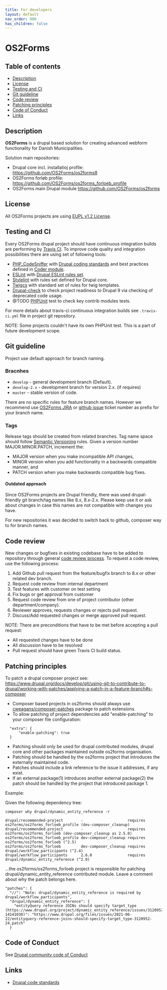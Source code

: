 ```yaml
---
title: For developers
layout: default
nav_order: 900
has_children: false
---
```


# OS2Forms

## Table of contents

* [Description](#description)
* [License](#license)
* [Testing and CI](#testing-and-ci)
* [Git guideline](#git-guideline)
* [Code review](#code-review)
* [Patching principles](#patching-principles)
* [Code of Conduct](#coc)
* [Links](#links)

<a name="description"></a>
## Description

__OS2Forms__ is a drupal based solution for creating advanced webform functionality for Danish Municipalities.

Solution main repositories:
* Drupal core incl. installatioj profile: https://github.com/OS2Forms/os2forms8
* OS2Forms forløb profile: https://github.com/OS2Forms/os2forms_forloeb_profile
* OS2Forms main Drupal module https://github.com/OS2Forms/os2forms

<a name="license"></a>
## License
All OS2Forms projects are using [EUPL v1.2 License](https://opensource.org/licenses/EUPL-1.2).

<a name="testing-and-ci"></a>
## Testing and CI
Every OS2Forms drupal project should have continuous integration builds are performing by [Travis CI](https://travis-ci.org).
To improve code quality and integration possibilities there are using set of following tools:
 * [PHP_CodeSniffer]() with [Drupal coding standards](https://www.drupal.org/docs/develop/standards/coding-standards) and best practices defined in [Coder module](https://www.drupal.org/project/coder).
 * [ESLint](https://eslint.org/) with [Drupal ESLint rules set](https://www.drupal.org/node/1955232).
 * [Stylelint](https://stylelint.io/) with rules set defined for Drupal core.
 * [Twigcs](https://github.com/friendsoftwig/twigcs) with standard set of rules
  for twig templates.
 * [Drupal-check](https://github.com/mglaman/drupal-check) to check project
 readiness to Drupal 9 via checking of deprecated code usage.
 * @TODO [PHPUnit](https://phpunit.de/) test to check key contrib modules tests.

For more details about travis-ci continuous integration builds
see `.travis-ci.yml` file in project git repository.

NOTE: Some projects couldn't have its own PHPUnit test. This is a part of future
development scope.

<a name="git-guideline"></a>
## Git guideline
Project use default approach for branch naming.

### Bracnhes
* `develop` - general development branch (Default).
* `develop-2.x` - development branch for version 2.x. (if requires)
* `master` - stable version of code.

There are no specific rules for feature branch names. However we recommend
use [OS2Forms JIRA](https://os2web.atlassian.net/browse/OS2FORMS) or
[github issue](https://github.com/OS2Forms/os2forms/issues) ticket number
as prefix for your branch name.

### Tags
Release tags should be created from related branches. Tag name space should
 follow [Semantic Versioning](https://semver.org/) rules. 
Given a version number MAJOR.MINOR.PATCH, increment the:

* MAJOR version when you make incompatible API changes,
* MINOR version when you add functionality in a backwards compatible manner, and
* PATCH version when you make backwards compatible bug fixes.

#### Outdated approach
Since OS2Forms projects are Drupal friendly, there was used drupal-friendly
git branch/tag names like 8.x, 8.x-2.x. Please keep use it or ask about changes
in case this names are not compatible with changes you have.

For new repositories it was decided to switch back to github,
composer way to for branch names.

<a name="code-review"></a>
## Code review
New changes or bugfixes in existing codebase have to be added to repository
through general [code review process](https://github.com/features/code-review/).
To request a code review, use the following process:
1. Add Github pull request from the feature/bugfix branch to 8.x or other related dev branch.
2. Request code review from internal department
3. Test features with customer on test setting
4. Fix bugs or get approval from customer
5. Request code review from one of project contributor (other department/company).
6. Reviewer approves, requests changes or rejects pull request.
7. Discuss/Add requested changes or merge approved pull request.

NOTE: There are preconditions that have to be met before accepting a pull request:
- All requested changes have to be done
- All discussion have to be resolved
- Pull request should have green Travis CI build status.

<a name="patching-principles"></a>
## Patching principles
To patch a drupal composer project see:
https://www.drupal.org/docs/develop/git/using-git-to-contribute-to-drupal/working-with-patches/applying-a-patch-in-a-feature-branch#s-composer

- Composer based projects in os2forms should always use [cweagans/composer-patches](https://github.com/cweagans/composer-patches) package to patch extensions.
- To allow patching of project dependencies add "enable-patching" to your composer file configuration:
```
  "extra": {
      "enable-patching": true
  }
```
- Patching should only be used for drupal contributed modules, drupal core and other packages maintained outside os2forms organisation.
- Patching should be handled by the os2forms project that introduces the externally maintained code.
- Patches should include a link reference to the issue it addresses, if any exist.
- If an external package(1) introduces another external package(2) the patch should be handled by the project that introduced package 1.

Example:

Given the following dependency tree:
```
composer why drupal/dynamic_entity_reference -r

drupal/recommended-project        -                    requires os2forms/os2forms_forloeb_profile (dev-composer_cleanup)  
drupal/recommended-project        -                    requires os2forms/os2forms_forloeb (dev-composer_cleanup as 2.5.0) 
os2forms/os2forms_forloeb_profile dev-composer_cleanup requires os2forms/os2forms_forloeb (^2.5)                          
os2forms/os2forms_forloeb         dev-composer_cleanup requires drupal/workflow_participants (^2.4)                       
drupal/workflow_participants      2.6.0                requires drupal/dynamic_entity_reference (^2.0) 
```
...the os2forms/os2forms_forloeb project is responsible for patching drupal/dynamic_entity_reference contributed module.
Leave a comment about why the patch belongs here.
```
"patches": {
  "//": "Note: drupal/dynamic_entity_reference is required by drupal/workflow_participants",
  "drupal/dynamic_entity_reference": {
    "entityQuery reference JOINs should specify target_type (https://www.drupal.org/project/dynamic_entity_reference/issues/3120952#comment-14141038)": "https://www.drupal.org/files/issues/2021-06-22/entityquery-reference-joins-should-specify-target_type-3120952-24.patch"
  }
```


<a name="coc"></a>
## Code of Conduct
See [Drupal community code of Conduct](https://www.drupal.org/dcoc)

<a name="links"></a>
## Links
* [Drupal code standards](https://www.drupal.org/docs/develop/standards)
